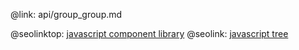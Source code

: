 @link: api/group_group.md

@seolinktop: [javascript component library](https://webix.com)
@seolink: [javascript tree](https://webix.com/widget/tree/)